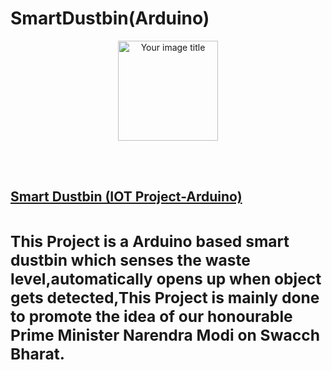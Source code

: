 # SmartDustbin(Arduino)
<p align="center">
<img src="https://user-images.githubusercontent.com/107548404/207662577-b9608499-8df5-4622-bd39-447ab984a47d.jpeg" alt="Your image title" width="160"/>
</p>

<br>
<br>


<u><h2>Smart Dustbin (IOT Project-Arduino)<h2></u>

<h3>This Project is a Arduino based smart dustbin which senses the waste level,automatically opens up when object gets detected,This Project
is mainly done to promote the idea of our honourable Prime Minister Narendra Modi on Swacch Bharat.</h3>
